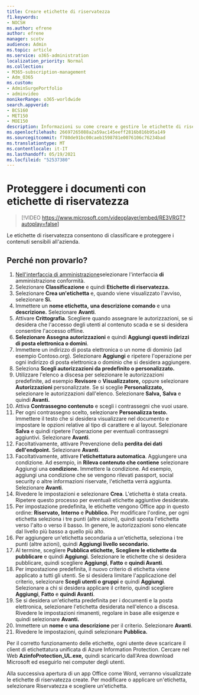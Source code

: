 ```yaml
---
title: Creare etichette di riservatezza
f1.keywords:
- NOCSH
ms.author: efrene
author: efrene
manager: scotv
audience: Admin
ms.topic: article
ms.service: o365-administration
localization_priority: Normal
ms.collection:
- M365-subscription-management
- Adm_O365
ms.custom:
- AdminSurgePortfolio
- adminvideo
monikerRange: o365-worldwide
search.appverid:
- BCS160
- MET150
- MOE150
description: Informazioni su come creare e gestire le etichette di riservatezza.
ms.openlocfilehash: 26697265088a2a59ac145eeff2816b816b95a149
ms.sourcegitcommit: f780de91bc00caeb1598781e0076106c76234bad
ms.translationtype: MT
ms.contentlocale: it-IT
ms.lasthandoff: 05/19/2021
ms.locfileid: "52537380"
---
```

# <a name="protect-documents-with-sensitivity-labels"></a>Proteggere i documenti con etichette di riservatezza

> [!VIDEO https://www.microsoft.com/videoplayer/embed/RE3VRGT?autoplay=false]

Le etichette di riservatezza consentono di classificare e proteggere i contenuti sensibili all'azienda.

## <a name="try-it"></a>Perché non provarlo?

1. [Nell'interfaccia di amministrazione](https://admin.microsoft.com)selezionare l'interfaccia **di** amministrazione conformità.
1. Selezionare **Classificazione** e quindi **Etichette di riservatezza.**
1. Selezionare **Crea un'etichetta** e, quando viene visualizzato l'avviso, selezionare **Sì.**
1. Immettere un **nome etichetta,** **una descrizione comando** e una **descrizione.** Selezionare **Avanti**.
1. Attivare **Crittografia**. Scegliere quando assegnare le autorizzazioni, se si desidera che l'accesso degli utenti al contenuto scada e se si desidera consentire l'accesso offline.
1. **Selezionare Assegna autorizzazioni** e quindi **Aggiungi questi indirizzi di posta elettronica o domini**.
1. Immettere un indirizzo di posta elettronica o un nome di dominio (ad esempio Contoso.org).  Selezionare **Aggiungi** e ripetere l'operazione per ogni indirizzo di posta elettronica o dominio che si desidera aggiungere.
1. Seleziona **Scegli autorizzazioni da predefinito o personalizzato.**
1. Utilizzare l'elenco a discesa per selezionare le autorizzazioni predefinite, ad esempio **Revisore** o **Visualizzatore,** oppure selezionare **Autorizzazioni** personalizzate. Se si sceglie **Personalizzato,** selezionare le autorizzazioni dall'elenco. Selezionare **Salva,** **Salva** e quindi **Avanti.**
1. Attiva **Contrassegno contenuto** e scegli i contrassegni che vuoi usare.
1. Per ogni contrassegno scelto, selezionare **Personalizza testo.** Immettere il testo che si desidera visualizzare nel documento e impostare le opzioni relative al tipo di carattere e al layout. Selezionare **Salva** e quindi ripetere l'operazione per eventuali contrassegni aggiuntivi. Selezionare **Avanti**.
1. Facoltativamente, attivare Prevenzione della **perdita dei dati dell'endpoint.** Selezionare **Avanti**.
1. Facoltativamente, attivare **l'etichettatura automatica**. Aggiungere una condizione. Ad esempio, in **Rileva contenuto che contiene** selezionare Aggiungi una **condizione.** Immettere la condizione. Ad esempio, aggiungi una condizione che se vengono rilevati passport, social security o altre informazioni riservate, l'etichetta verrà aggiunta. Selezionare **Avanti**.
1. Rivedere le impostazioni e selezionare **Crea**. L'etichetta è stata creata. Ripetere questo processo per eventuali etichette aggiuntive desiderate.
1. Per impostazione predefinita, le etichette vengono Office app in questo ordine: **Riservato,** **Interno** e **Pubblico.** Per modificare l'ordine, per ogni etichetta seleziona i tre punti (altre azioni), quindi sposta l'etichetta verso l'alto o verso il basso. In genere, le autorizzazioni sono elencate dal livello più basso a quello più alto.
1. Per aggiungere un'etichetta secondaria a un'etichetta, seleziona i tre punti (altre azioni), quindi **Aggiungi livello secondario.**
1. Al termine, scegliere **Pubblica etichette,** **Scegliere le etichette da pubblicare** e quindi **Aggiungi**. Selezionare le etichette che si desidera pubblicare, quindi scegliere **Aggiungi**, **Fatto** e **quindi Avanti**.
1. Per impostazione predefinita, il nuovo criterio di etichetta viene applicato a tutti gli utenti. Se si desidera limitare l'applicazione del criterio, selezionare **Scegli utenti o gruppi** e quindi **Aggiungi**. Selezionare a chi si desidera applicare il criterio, quindi scegliere **Aggiungi**, **Fatto** e **quindi Avanti**.
1. Se si desidera un'etichetta predefinita per i documenti e la posta elettronica, selezionare l'etichetta desiderata nell'elenco a discesa. Rivedere le impostazioni rimanenti, regolare in base alle esigenze e quindi selezionare **Avanti.**
1. Immettere un **nome** e **una descrizione** per il criterio. Selezionare **Avanti**.
1. Rivedere le impostazioni, quindi selezionare **Pubblica.**

Per il corretto funzionamento delle etichette, ogni utente deve scaricare il client di etichettatura unificata di Azure Information Protection. Cercare nel Web **AzinfoProtection_UL.exe,** quindi scaricarlo dall'Area download Microsoft ed eseguirlo nei computer degli utenti.

Alla successiva apertura di un app Office come Word, verranno visualizzate le etichette di riservatezza create. Per modificare o applicare un'etichetta, selezionare Riservatezza e scegliere un'etichetta.

